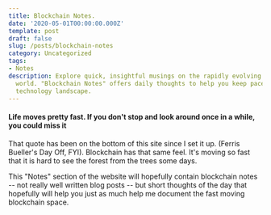 ```yaml
---
title: Blockchain Notes.
date: '2020-05-01T00:00:00.000Z'
template: post
draft: false
slug: /posts/blockchain-notes
category: Uncategorized
tags:
- Notes
description: Explore quick, insightful musings on the rapidly evolving blockchain
  world. "Blockchain Notes" offers daily thoughts to help you keep pace with the fast-moving
  technology landscape.
---
```

#### Life moves pretty fast. If you don't stop and look around once in a while, you could miss it

That quote has been on the bottom of this site since I set it up.  (Ferris Bueller's Day Off, FYI).  Blockchain has that same feel.  It's moving so fast that it is hard to see the forest from the trees some days.

This "Notes" section of the website will hopefully contain blockchain notes -- not really well written blog posts -- but short thoughts of the day that hopefully will help you just as much help me document the fast moving blockchain space.
